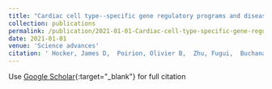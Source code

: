 ```yaml
---
title: "Cardiac cell type--specific gene regulatory programs and disease risk association"
collection: publications
permalink: /publication/2021-01-01-Cardiac-cell-type-specific-gene-regulatory-programs-and-disease-risk-association
date: 2021-01-01
venue: 'Science advances'
citation: ' Hocker, James D,  Poirion, Olivier B,  Zhu, Fugui,  Buchanan, Justin,  Zhang, Kai,  Chiou, Joshua,  Wang, Tsui-Min,  Zhang, Qingquan,  Hou, Xiaomeng,  Li, Yang E,  others, &quot;Cardiac cell type--specific gene regulatory programs and disease risk association.&quot; Science advances, 2021.'
---
```

Use [Google Scholar](https://scholar.google.com/scholar?q=Cardiac+cell+type++specific+gene+regulatory+programs+and+disease+risk+association){:target="_blank"} for full citation